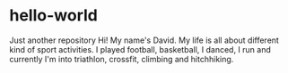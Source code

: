 # hello-world
Just another repository
Hi!
My name's David. My life is all about different kind of sport activities. I played football, basketball, I danced, I run and currently I'm into triathlon, crossfit, climbing and hitchhiking. 
